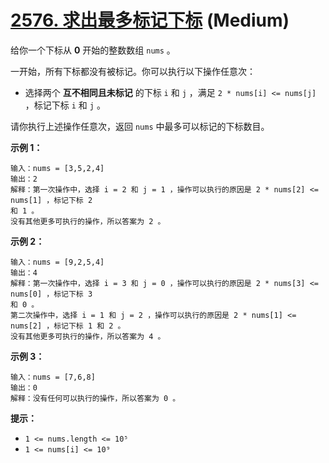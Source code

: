 # [2576. 求出最多标记下标][link] (Medium)

[link]: https://leetcode.cn/problems/find-the-maximum-number-of-marked-indices/

给你一个下标从 **0** 开始的整数数组 `nums` 。

一开始，所有下标都没有被标记。你可以执行以下操作任意次：

- 选择两个 **互不相同且未标记** 的下标 `i` 和 `j` ，满足 `2 * nums[i] <= nums[j]` ，标记下标 `i` 和 
`j` 。

请你执行上述操作任意次，返回 `nums` 中最多可以标记的下标数目。

**示例 1：**

```
输入：nums = [3,5,2,4]
输出：2
解释：第一次操作中，选择 i = 2 和 j = 1 ，操作可以执行的原因是 2 * nums[2] <= nums[1] ，标记下标 2 
和 1 。
没有其他更多可执行的操作，所以答案为 2 。
```

**示例 2：**

```
输入：nums = [9,2,5,4]
输出：4
解释：第一次操作中，选择 i = 3 和 j = 0 ，操作可以执行的原因是 2 * nums[3] <= nums[0] ，标记下标 3 
和 0 。
第二次操作中，选择 i = 1 和 j = 2 ，操作可以执行的原因是 2 * nums[1] <= nums[2] ，标记下标 1 和 2 。
没有其他更多可执行的操作，所以答案为 4 。
```

**示例 3：**

```
输入：nums = [7,6,8]
输出：0
解释：没有任何可以执行的操作，所以答案为 0 。
```

**提示：**

- `1 <= nums.length <= 10⁵`
- `1 <= nums[i] <= 10⁹`
